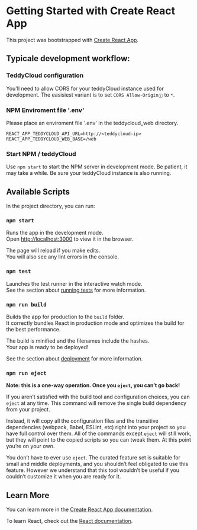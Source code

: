 # Getting Started with Create React App

This project was bootstrapped with [Create React App](https://github.com/facebook/create-react-app).

## Typicale development workflow:

### TeddyCloud configuration
You'll need to allow CORS for your teddyCloud instance used for development. The easisiest variant is to set `CORS Allow-Originⓘ` to `*`.

### NPM Enviroment file '.env'
Please place an enviroment file '.env' in the teddycloud_web directory.  
```
REACT_APP_TEDDYCLOUD_API_URL=http://<teddycloud-ip>
REACT_APP_TEDDYCLOUD_WEB_BASE=/web
```

### Start NPM / teddyCloud
Use `npm start` to start the NPM server in development mode. Be patient, it may take a while. 
Be sure your teddyCloud instance is also running.


## Available Scripts

In the project directory, you can run:

### `npm start`

Runs the app in the development mode.\
Open [http://localhost:3000](http://localhost:3000) to view it in the browser.

The page will reload if you make edits.\
You will also see any lint errors in the console.

### `npm test`

Launches the test runner in the interactive watch mode.\
See the section about [running tests](https://facebook.github.io/create-react-app/docs/running-tests) for more information.

### `npm run build`

Builds the app for production to the `build` folder.\
It correctly bundles React in production mode and optimizes the build for the best performance.

The build is minified and the filenames include the hashes.\
Your app is ready to be deployed!

See the section about [deployment](https://facebook.github.io/create-react-app/docs/deployment) for more information.

### `npm run eject`

**Note: this is a one-way operation. Once you `eject`, you can’t go back!**

If you aren’t satisfied with the build tool and configuration choices, you can `eject` at any time. This command will remove the single build dependency from your project.

Instead, it will copy all the configuration files and the transitive dependencies (webpack, Babel, ESLint, etc) right into your project so you have full control over them. All of the commands except `eject` will still work, but they will point to the copied scripts so you can tweak them. At this point you’re on your own.

You don’t have to ever use `eject`. The curated feature set is suitable for small and middle deployments, and you shouldn’t feel obligated to use this feature. However we understand that this tool wouldn’t be useful if you couldn’t customize it when you are ready for it.

## Learn More

You can learn more in the [Create React App documentation](https://facebook.github.io/create-react-app/docs/getting-started).

To learn React, check out the [React documentation](https://reactjs.org/).
